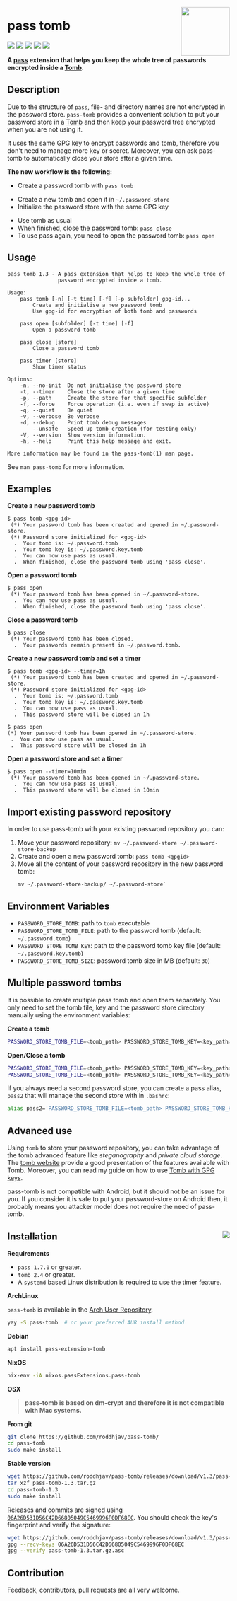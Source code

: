 [<img src="https://gitlab.com/uploads/-/system/project/avatar/3157196/logo.png" align="right" height="110"/>][github-link]

# pass tomb

[![][workflow]][action] [![][gitlab]][gitlab-link] [![][coverage]][coverage-link] [![][quality]][quality-link] [![
][release]][release-link]

**A [pass] extension that helps you keep the whole tree of passwords encrypted inside a [Tomb].**


## Description

Due to the structure of `pass`, file- and directory names are not encrypted in the password store. `pass-tomb` provides a convenient solution to put your password store in a [Tomb][github-tomb] and then keep your password tree encrypted when you are not using it.

It uses the same GPG key to encrypt passwords and tomb, therefore you don't need to manage more key or secret. Moreover, you can ask pass-tomb to automatically close your store after a given time.

**The new workflow is the following:**
* Create a password tomb with `pass tomb`
 - Create a new tomb and open it in `~/.password-store`
 - Initialize the password store with the same GPG key
* Use tomb as usual
* When finished, close the password tomb: `pass close`
* To use pass again, you need to open the password tomb: `pass open`

## Usage

```
pass tomb 1.3 - A pass extension that helps to keep the whole tree of
                password encrypted inside a tomb.

Usage:
    pass tomb [-n] [-t time] [-f] [-p subfolder] gpg-id...
        Create and initialise a new password tomb
        Use gpg-id for encryption of both tomb and passwords

    pass open [subfolder] [-t time] [-f]
        Open a password tomb

    pass close [store]
        Close a password tomb

    pass timer [store]
        Show timer status

Options:
    -n, --no-init  Do not initialise the password store
    -t, --timer    Close the store after a given time
    -p, --path     Create the store for that specific subfolder
    -f, --force    Force operation (i.e. even if swap is active)
    -q, --quiet    Be quiet
    -v, --verbose  Be verbose
    -d, --debug    Print tomb debug messages
        --unsafe   Speed up tomb creation (for testing only)
    -V, --version  Show version information.
    -h, --help     Print this help message and exit.

More information may be found in the pass-tomb(1) man page.
```

See `man pass-tomb` for more information.

## Examples

**Create a new password tomb**
```
$ pass tomb <gpg-id>
 (*) Your password tomb has been created and opened in ~/.password-store.
 (*) Password store initialized for <gpg-id>
  .  Your tomb is: ~/.password.tomb
  .  Your tomb key is: ~/.password.key.tomb
  .  You can now use pass as usual.
  .  When finished, close the password tomb using 'pass close'.
```

**Open a password tomb**
```
$ pass open
 (*) Your password tomb has been opened in ~/.password-store.
  .  You can now use pass as usual.
  .  When finished, close the password tomb using 'pass close'.
```

**Close a password tomb**
```
$ pass close
 (*) Your password tomb has been closed.
  .  Your passwords remain present in ~/.password.tomb.
```

**Create a new password tomb and set a timer**
```
$ pass tomb <gpg-id> --timer=1h
 (*) Your password tomb has been created and opened in ~/.password-store.
 (*) Password store initialized for <gpg-id>
  .  Your tomb is: ~/.password.tomb
  .  Your tomb key is: ~/.password.key.tomb
  .  You can now use pass as usual.
  .  This password store will be closed in 1h
```

```
$ pass open
(*) Your password tomb has been opened in ~/.password-store.
 .  You can now use pass as usual.
 .  This password store will be closed in 1h
```

**Open a password store and set a timer**
```
$ pass open --timer=10min
 (*) Your password tomb has been opened in ~/.password-store.
  .  You can now use pass as usual.
  .  This password store will be closed in 10min
```

## Import existing password repository

In order to use pass-tomb with your existing password repository you can:
1. Move your password repository: `mv ~/.password-store ~/.password-store-backup`
2. Create and open a new password tomb: `pass tomb <gpgid>`
3. Move all the content of your password repository in the new password tomb:
   ```
   mv ~/.password-store-backup/ ~/.password-store`
   ```

## Environment Variables

* `PASSWORD_STORE_TOMB`: path to `tomb` executable
* `PASSWORD_STORE_TOMB_FILE`: path to the password tomb (default: `~/.password.tomb`)
* `PASSWORD_STORE_TOMB_KEY`: path to the password tomb key file (default: `~/.password.key.tomb`)
* `PASSWORD_STORE_TOMB_SIZE`: password tomb size in MB (default: `30`)

## Multiple password tombs

It is possible to create multiple pass tomb and open them separately. You only need to set the tomb file, key and the password store directory manually using the environment variables:

**Create a tomb**
```sh
PASSWORD_STORE_TOMB_FILE=<tomb_path> PASSWORD_STORE_TOMB_KEY=<key_path> PASSWORD_STORE_DIR=<dir_path> pass tomb <gpgid>
```

**Open/Close a tomb**
```sh
PASSWORD_STORE_TOMB_FILE=<tomb_path> PASSWORD_STORE_TOMB_KEY=<key_path> PASSWORD_STORE_DIR=<dir_path> pass open
PASSWORD_STORE_TOMB_FILE=<tomb_path> PASSWORD_STORE_TOMB_KEY=<key_path> PASSWORD_STORE_DIR=<dir_path> pass close
```

If you always need a second password store, you can create a pass alias, `pass2` that will manage the second store with in `.bashrc`:
```sh
alias pass2='PASSWORD_STORE_TOMB_FILE=<tomb_path> PASSWORD_STORE_TOMB_KEY=<key_path> PASSWORD_STORE_DIR=<dir_path> pass'
```

## Advanced use

Using `tomb` to store your password repository, you can take advantage of the tomb advanced feature like *steganography* and *private cloud storage*. The [tomb website][Tomb] provide a good presentation of the features available with Tomb. Moreover, you can read my guide on how to use [Tomb with GPG keys][pujol.io-tomb].

pass-tomb is not compatible with Android, but it should not be an issue for you. If you consider it is safe to put your password-store on Android then, it probably means you attacker model does not require the need of pass-tomb.

## Installation [<img src="https://repology.org/badge/vertical-allrepos/pass-tomb.svg" align="right">][repology-link]

**Requirements**
* `pass 1.7.0` or greater.
* `tomb 2.4` or greater.
* A `systemd` based Linux distribution is required to use the timer feature.

**ArchLinux**

`pass-tomb` is available in the [Arch User Repository][aur].
```sh
yay -S pass-tomb  # or your preferred AUR install method
```

**Debian**

```sh
apt install pass-extension-tomb
```

**NixOS**
```sh
nix-env -iA nixos.passExtensions.pass-tomb
```

**OSX**
> **pass-tomb is based on dm-crypt and therefore it is not compatible with Mac systems.**

**From git**
```sh
git clone https://github.com/roddhjav/pass-tomb/
cd pass-tomb
sudo make install
```

**Stable version**
```sh
wget https://github.com/roddhjav/pass-tomb/releases/download/v1.3/pass-tomb-1.3.tar.gz
tar xzf pass-tomb-1.3.tar.gz
cd pass-tomb-1.3
sudo make install
```

[Releases][releases] and commits are signed using [`06A26D531D56C42D66805049C5469996F0DF68EC`][keys]. You should check the key's fingerprint and verify the signature:
```sh
wget https://github.com/roddhjav/pass-tomb/releases/download/v1.3/pass-tomb-1.3.tar.gz.asc
gpg --recv-keys 06A26D531D56C42D66805049C5469996F0DF68EC
gpg --verify pass-tomb-1.3.tar.gz.asc
```

## Contribution

Feedback, contributors, pull requests are all very welcome.

[github-link]: https://github.com/roddhjav/pass-tomb
[workflow]: https://img.shields.io/endpoint.svg?url=https%3A%2F%2Factions-badge.atrox.dev%2Froddhjav%2Fpass-tomb%2Fbadge%3Fref%3Dmaster&style=flat-square
[action]: https://actions-badge.atrox.dev/roddhjav/pass-tomb/goto?ref=master
[gitlab]: https://gitlab.com/roddhjav/pass-tomb/badges/master/pipeline.svg?style=flat-square
[gitlab-link]: https://gitlab.com/roddhjav/pass-tomb/pipelines
[coverage]: https://img.shields.io/coveralls/roddhjav/pass-tomb/master.svg?style=flat-square
[coverage-link]: https://coveralls.io/github/roddhjav/pass-tomb
[quality]: https://img.shields.io/codacy/grade/1c58ea63487a4b82874b05220d500c60/master.svg?style=flat-square
[quality-link]: https://www.codacy.com/app/roddhjav/pass-tomb
[release]: https://img.shields.io/github/release/roddhjav/pass-tomb.svg?maxAge=600&style=flat-square
[release-link]: https://github.com/roddhjav/pass-tomb/releases/latest
[repology-link]: https://repology.org/project/pass-tomb/versions

[pass]: https://www.passwordstore.org/
[Tomb]: https://www.dyne.org/software/tomb/
[github-tomb]: https://github.com/dyne/Tomb
[pujol.io-tomb]: https://pujol.io/blog/tomb-with-gpg-keys/
[keys]: https://pujol.io/keys
[aur]: https://aur.archlinux.org/packages/pass-tomb
[releases]: https://github.com/roddhjav/pass-tomb/releases
[keybase]: https://keybase.io/roddhjav
